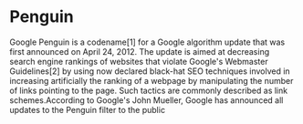 # Penguin
Google Penguin is a codename[1] for a Google algorithm update that was first announced on April 24, 2012. The update is aimed at decreasing search engine rankings of websites that violate Google's Webmaster Guidelines[2] by using now declared black-hat SEO techniques involved in increasing artificially the ranking of a webpage by manipulating the number of links pointing to the page. Such tactics are commonly described as link schemes.According to Google's John Mueller, Google has announced all updates to the Penguin filter to the public
